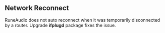## Network Reconnect

RuneAudio does not auto reconnect when it was temporarily disconnected by a router. Upgrade **ifplugd** package fixes the issue.
